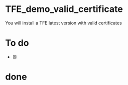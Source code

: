 # TFE_demo_valid_certificate

You will install a TFE latest version with valid certificates



# To do
- [x] 


# done
